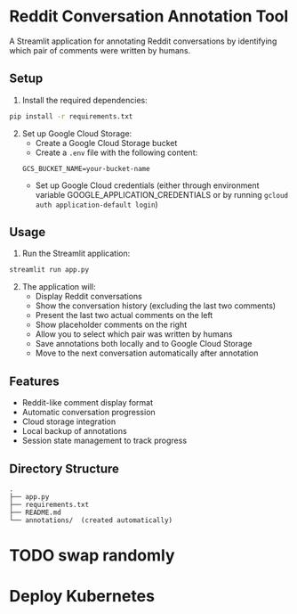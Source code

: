 # Reddit Conversation Annotation Tool

A Streamlit application for annotating Reddit conversations by identifying which pair of comments were written by humans.

## Setup

1. Install the required dependencies:
```bash
pip install -r requirements.txt
```

2. Set up Google Cloud Storage:
   - Create a Google Cloud Storage bucket
   - Create a `.env` file with the following content:
   ```
   GCS_BUCKET_NAME=your-bucket-name
   ```
   - Set up Google Cloud credentials (either through environment variable GOOGLE_APPLICATION_CREDENTIALS or by running `gcloud auth application-default login`)

## Usage

1. Run the Streamlit application:
```bash
streamlit run app.py
```

2. The application will:
   - Display Reddit conversations
   - Show the conversation history (excluding the last two comments)
   - Present the last two actual comments on the left
   - Show placeholder comments on the right
   - Allow you to select which pair was written by humans
   - Save annotations both locally and to Google Cloud Storage
   - Move to the next conversation automatically after annotation

## Features

- Reddit-like comment display format
- Automatic conversation progression
- Cloud storage integration
- Local backup of annotations
- Session state management to track progress

## Directory Structure

```
.
├── app.py
├── requirements.txt
├── README.md
└── annotations/  (created automatically)
```

# TODO swap randomly
# Deploy Kubernetes